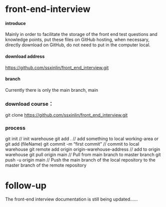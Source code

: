 # front-end-interview

#### introduce
Mainly in order to facilitate the storage of the front end test questions and knowledge points, put these files on GitHub hosting, when necessary, 
directly download on GitHub, do not need to put in the computer local.

#### download address

https://github.com/ssxinlin/front_end_interview.git

#### branch

Currently there is only the main branch, main

### download course：

git clone https://github.com/ssxinlin/front_end_interview.git

### process

git init                                                // init warehouse
git add .                                               // add something to local working-area or  git add   (fileName)
git commit -m “first commit”                            // commit to local warehouse
git remote add origin  origin-warehouse-address         // add to origin warehouse
git pull origin main                                  // Pull from main branch to master branch
git push -u origin main                               // Push the main branch of the local repository to the master branch of the remote repository


# follow-up

The front-end interview documentation is still being updated......
